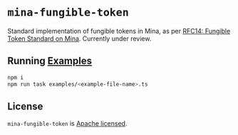 # `mina-fungible-token`

Standard implementation of fungible tokens in Mina, as per [RFC14: Fungible Token Standard on Mina](https://github.com/o1-labs/rfcs/blob/main/0014-fungible-token-standard.md). Currently under review.

## Running [Examples](./examples)

```sh
npm i
npm run task examples/<example-file-name>.ts
```

## License

`mina-fungible-token` is [Apache licensed](LICENSE).
